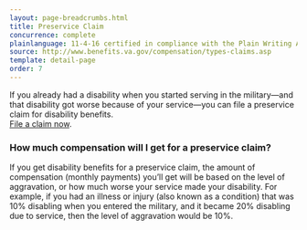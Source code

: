 ```yaml
---
layout: page-breadcrumbs.html
title: Preservice Claim
concurrence: complete
plainlanguage: 11-4-16 certified in compliance with the Plain Writing Act
source: http://www.benefits.va.gov/compensation/types-claims.asp
template: detail-page
order: 7
---
```


<div class="va-introtext">

If you already had a disability when you started serving in the military—and that disability got worse because of your service—you can file a preservice claim for disability benefits. <br> [File a claim now](/disability-benefits/apply/).

</div>

### How much compensation will I get for a preservice claim?
If you get disability benefits for a preservice claim, the amount of compensation (monthly payments) you’ll get will be based on the level of aggravation, or how much worse your service made your disability. For example, if you had an illness or injury (also known as a condition) that was 10% disabling when you entered the military, and it became 20% disabling due to service, then the level of aggravation would be 10%.
